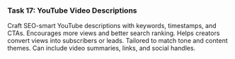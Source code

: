 ### Task 17: YouTube Video Descriptions

Craft SEO-smart YouTube descriptions with keywords, timestamps, and CTAs. Encourages more views and better search ranking. Helps creators convert views into subscribers or leads. Tailored to match tone and content themes. Can include video summaries, links, and social handles.
